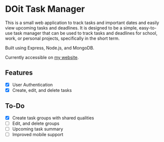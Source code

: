 # DOit Task Manager

This is a small web application to track tasks and important dates and easily view upcoming tasks and deadlines. It is designed to be a simple, easy-to-use task manager that can be used to track tasks and deadlines for school, work, or personal projects, specifically in the short term.

Built using Express, Node.js, and MongoDB.

Currently accessible on [my website](https://doit.bjsa.space).

## Features

- [x] User Authentication
- [x] Create, edit, and delete tasks

## To-Do

- [x] Create task groups with shared qualities
- [ ] Edit, and delete groups
- [ ] Upcoming task summary
- [ ] Improved mobile support
